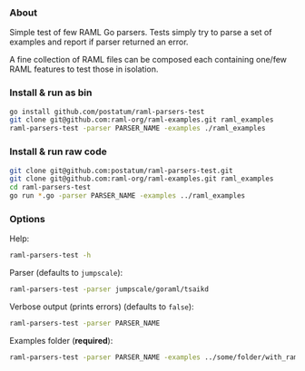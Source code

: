 ### About

Simple test of few RAML Go parsers. Tests simply try to parse a set of examples and report if parser returned an error.

A fine collection of RAML files can be composed each containing one/few RAML features to test those in isolation.

### Install & run as bin

```sh
go install github.com/postatum/raml-parsers-test
git clone git@github.com:raml-org/raml-examples.git raml_examples
raml-parsers-test -parser PARSER_NAME -examples ./raml_examples
```

### Install & run raw code

```sh
git clone git@github.com:postatum/raml-parsers-test.git
git clone git@github.com:raml-org/raml-examples.git raml_examples
cd raml-parsers-test
go run *.go -parser PARSER_NAME -examples ../raml_examples

```

### Options

Help:

```sh
raml-parsers-test -h
```

Parser (defaults to `jumpscale`):
```sh
raml-parsers-test -parser jumpscale/goraml/tsaikd
```

Verbose output (prints errors) (defaults to `false`):

```sh
raml-parsers-test -parser PARSER_NAME
```

Examples folder (**required**):

```sh
raml-parsers-test -parser PARSER_NAME -examples ../some/folder/with_raml

```
